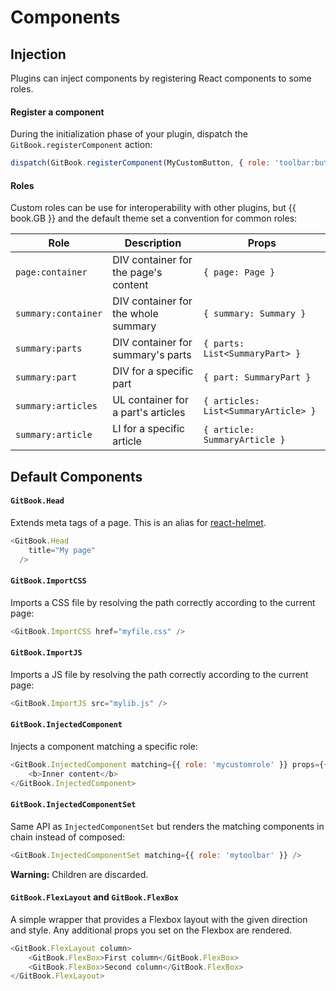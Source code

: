 # Components

## Injection

Plugins can inject components by registering React components to some roles.

#### Register a component

During the initialization phase of your plugin, dispatch the `GitBook.registerComponent` action:

```js
dispatch(GitBook.registerComponent(MyCustomButton, { role: 'toolbar:buttons:left' }));
```

#### Roles

Custom roles can be use for interoperability with other plugins, but {{ book.GB }} and the default theme set a convention for common roles:

| Role | Description | Props |
| ---- | ----------- | ----- |
| `page:container` | DIV container for the page's content | `{ page: Page }` |
| `summary:container` | DIV container for the whole summary | `{ summary: Summary }` |
| `summary:parts` | DIV container for summary's parts | `{ parts: List<SummaryPart> }` |
| `summary:part` | DIV for a specific part | `{ part: SummaryPart }` |
| `summary:articles` | UL container for a part's articles | `{ articles: List<SummaryArticle> }` |
| `summary:article` | LI for a specific article | `{ article: SummaryArticle }` |

## Default Components

#### `GitBook.Head`

Extends meta tags of a page. This is an alias for [react-helmet](https://github.com/nfl/react-helmet).

```js
<GitBook.Head
    title="My page"
  />
```

#### `GitBook.ImportCSS`

Imports a CSS file by resolving the path correctly according to the current page:

```js
<GitBook.ImportCSS href="myfile.css" />
```

#### `GitBook.ImportJS`

Imports a JS file by resolving the path correctly according to the current page:

```js
<GitBook.ImportJS src="mylib.js" />
```

#### `GitBook.InjectedComponent`

Injects a component matching a specific role:

```js
<GitBook.InjectedComponent matching={{ role: 'mycustomrole' }} props={{ someProp: 1 }}>
    <b>Inner content</b>
</GitBook.InjectedComponent>
```

#### `GitBook.InjectedComponentSet`

Same API as `InjectedComponentSet` but renders the matching components in chain instead of composed:

```js
<GitBook.InjectedComponentSet matching={{ role: 'mytoolbar' }} />
```

**Warning:** Children are discarded.

#### `GitBook.FlexLayout` and `GitBook.FlexBox`

A simple wrapper that provides a Flexbox layout with the given direction and style. Any additional props you set on the Flexbox are rendered.

```js
<GitBook.FlexLayout column>
    <GitBook.FlexBox>First column</GitBook.FlexBox>
    <GitBook.FlexBox>Second column</GitBook.FlexBox>
</GitBook.FlexLayout>
```
